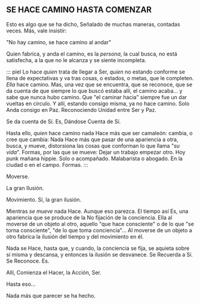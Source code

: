 ## SE HACE CAMINO HASTA COMENZAR

Esto es algo que se ha dicho,
Señalado de muchas maneras, contadas veces.
Más, vale insistir:

"No hay camino, se hace camino al andar"

Quien fabrica, y anda el camino, es la _persona_, la cual busca, no está satisfecha, a la que no le alcanza y se siente incompleta.

::: piel
Lo hace _quien_ trata de llegar a Ser, _quien_ no estando conforme se llena de expectativas y va tras cosas, o estados, o metas, que le completen. _Ella_ hace camino. Mas, una vez que se encuentra, que se reconoce, que se da cuenta de que siempre lo que buscó estaba allí, el camino acaba… y sabe que nunca hubo camino. Que "el caminar hacia" siempre fue un dar vueltas en círculo. Y allí, estando consigo misma, ya no hace camino. Solo Anda consigo en Paz. Reconociendo Unidad entre Ser y Paz.

Se da cuenta de Sí. Es, Dándose Cuenta de Sí.

Hasta ello, _quien_ hace camino nada Hace más que ser camaleón: cambia, o cree que cambia: Nada Hace más que pasar de una apariencia a otra, busca, y mueve, distorsiona las cosas que conforman lo que llama "_su vida_". Formas, por las que se mueve: Dejar un trabajo empezar otro. Hoy punk mañana hippie. Solo o acompañado. Malabarista o abogado. En la ciudad o en el campo. Formas.
:::

Moverse.

La gran Ilusión.

Movimiento. Sí, la gran ilusión.

Mientras _se mueve_ nada Hace. Aunque eso parezca.
El tiempo así Es, una apariencia que se produce de la No fijación de la conciencia. Ella al moverse de un objeto al otro, aquello "que hace consciente" o de lo que "se torna consciente", "de lo que toma conciencia"… Al moverse de un objeto a otro fabrica la ilusión del tiempo y del movimiento en él.

Nada se Hace, hasta que, y cuando, la conciencia se fija, se aquieta sobre sí misma y descansa, y entonces la ilusión se desvanece. Se Recuerda a Sí. Se Reconoce. Es.

Allí, Comienza el Hacer, la Acción, Ser.

Hasta eso…

Nada más que parecer se ha hecho.